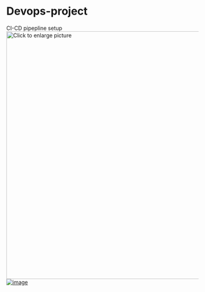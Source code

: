 # Devops-project
CI-CD pipepline setup
<a href="https://drive.google.com/uc?export=view&id=1fPVhfuc9N8DvfKVVWfiRclIrcpLDNAg6"><img src="https://drive.google.com/uc?export=view&id=<FILEID>" style="width: 650px; max-width: 100%; height: auto" title="Click to enlarge picture" />
![image](https://drive.google.com/uc?export=view&id=1fPVhfuc9N8DvfKVVWfiRclIrcpLDNAg6)
